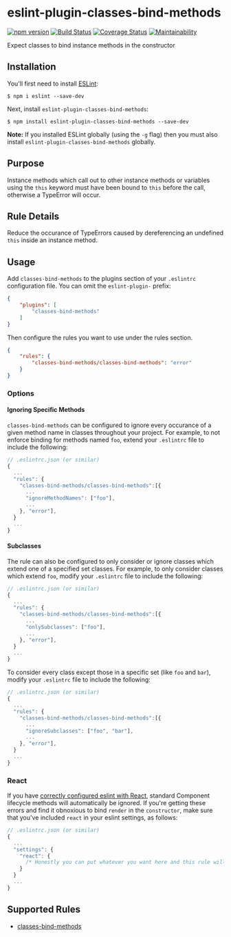 # eslint-plugin-classes-bind-methods
[![npm version](https://badge.fury.io/js/eslint-plugin-classes-bind-methods.svg)](https://badge.fury.io/js/eslint-plugin-classes-bind-methods)
[![Build Status](https://travis-ci.org/alexthemitchell/eslint-plugin-classes-bind-methods.svg?branch=master)](https://travis-ci.org/alexthemitchell/eslint-plugin-classes-bind-methods)
[![Coverage Status](https://coveralls.io/repos/github/alexthemitchell/eslint-plugin-classes-bind-methods/badge.svg)](https://coveralls.io/github/alexthemitchell/eslint-plugin-classes-bind-methods)
[![Maintainability](https://api.codeclimate.com/v1/badges/0f3c18fe6f2a25730b95/maintainability)](https://codeclimate.com/github/alexthemitchell/eslint-plugin-classes-bind-methods/maintainability)

Expect classes to bind instance methods in the constructor

## Installation

You'll first need to install [ESLint](http://eslint.org):

```
$ npm i eslint --save-dev
```

Next, install `eslint-plugin-classes-bind-methods`:

```
$ npm install eslint-plugin-classes-bind-methods --save-dev
```

**Note:** If you installed ESLint globally (using the `-g` flag) then you must also install `eslint-plugin-classes-bind-methods` globally.

## Purpose

Instance methods which call out to other instance methods or variables using the `this` keyword must have been bound to `this` before the call, otherwise a TypeError will occur.

## Rule Details

Reduce the occurance of TypeErrors caused by dereferencing an undefined `this` inside an instance method.


## Usage

Add `classes-bind-methods` to the plugins section of your `.eslintrc` configuration file. You can omit the `eslint-plugin-` prefix:

```json
{
    "plugins": [
        "classes-bind-methods"
    ]
}
```


Then configure the rules you want to use under the rules section.

```json
{
    "rules": {
        "classes-bind-methods/classes-bind-methods": "error"
    }
}
```

### Options

#### Ignoring Specific Methods
`classes-bind-methods` can be configured to ignore every occurance of a given method name in classes throughout your project. For example, to not enforce binding for methods named `foo`, extend your `.eslintrc` file to include the following:

```js
// .eslintrc.json (or similar)
{
  ...
  "rules": {
    "classes-bind-methods/classes-bind-methods":[{
      ...
      "ignoreMethodNames": ["foo"],
      ...
    }, "error"],
  }
  ...
}
```

#### Subclasses
The rule can also be configured to only consider or ignore classes which extend one of a specified set classes. For example, to only consider classes which extend `foo`, modify your `.eslintrc` file to include the following:

```js
// .eslintrc.json (or similar)
{
  ...
  "rules": {
    "classes-bind-methods/classes-bind-methods":[{
      ...
      "onlySubclasses": ["foo"],
      ...
    }, "error"],
  }
  ...
}
```

To consider every class except those in a specific set (like `foo` and `bar`), modify your `.eslintrc` file to include the following:

```js
// .eslintrc.json (or similar)
{
  ...
  "rules": {
    "classes-bind-methods/classes-bind-methods":[{
      ...
      "ignoreSubclasses": ["foo", "bar"],
      ...
    }, "error"],
  }
  ...
}
```

### React

If you have [correctly configured eslint with React](https://github.com/yannickcr/eslint-plugin-react), standard Component lifecycle methods will automatically be ignored. If you're getting these errors and find it obnoxious to bind `render` in the `constructor`, make sure that you've included `react` in your eslint settings, as follows:

```js
// .eslintrc.json (or similar)
{
  ...
  "settings": {
    "react": {
      /* Honestly you can put whatever you want here and this rule will behave no differently */
    }
  }
  ...
}

```


## Supported Rules

* [classes-bind-methods](https://github.com/alexthemitchell/eslint-plugin-classes-bind-methods/blob/master/docs/rules/classes-bind-methods.md)
